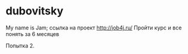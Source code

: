 # dubovitsky
My name is Jam;
ссылка на проект  http://job4j.ru/
Пройти курс и все понять за 6 месяцев

Попытка 2.